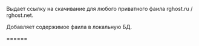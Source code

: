 Выдает ссылку на скачивание для любого приватного фаила rghost.ru / rghost.net.

Добавляет содержимое фаила в локальную БД.

======

 
